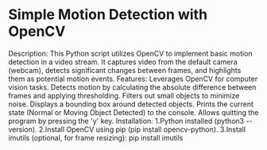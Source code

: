 # Simple Motion Detection with OpenCV
Description:
This Python script utilizes OpenCV to implement basic motion detection in a video stream. It captures video from the default camera (webcam), detects significant changes between frames, and highlights them as potential motion events.
Features:
Leverages OpenCV for computer vision tasks.
Detects motion by calculating the absolute difference between frames and applying thresholding.
Filters out small objects to minimize noise.
Displays a bounding box around detected objects.
Prints the current state (Normal or Moving Object Detected) to the console.
Allows quitting the program by pressing the 'y' key.
Installation:
1.Python installed (python3 --version).
2.Install OpenCV using pip (pip install opencv-python).
3.Install imutils (optional, for frame resizing): pip install imutils
